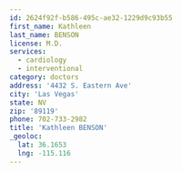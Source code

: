 ```yaml
---
id: 2624f92f-b586-495c-ae32-1229d9c93b55
first_name: Kathleen
last_name: BENSON
license: M.D.
services:
  - cardiology
  - interventional
category: doctors
address: '4432 S. Eastern Ave'
city: 'Las Vegas'
state: NV
zip: '89119'
phone: 702-733-2982
title: 'Kathleen BENSON'
_geoloc:
  lat: 36.1653
  lng: -115.116
---
```

